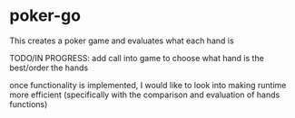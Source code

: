 # poker-go
This creates a poker game and evaluates what each hand is

TODO/IN PROGRESS: add call into game to choose what hand is the best/order the hands

once functionality is implemented, I would like to look into making runtime more efficient (specifically with the comparison and evaluation of hands functions)
